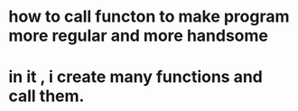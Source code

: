 # how to call functon to make program more regular and more handsome
# in it , i create many functions and call them.
